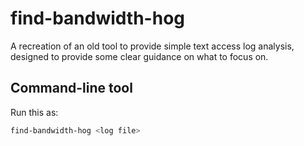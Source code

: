 # find-bandwidth-hog
A recreation of an old tool to provide simple text access log analysis, designed
to provide some clear guidance on what to focus on.

## Command-line tool

Run this as:

```sh
find-bandwidth-hog <log file>
```
